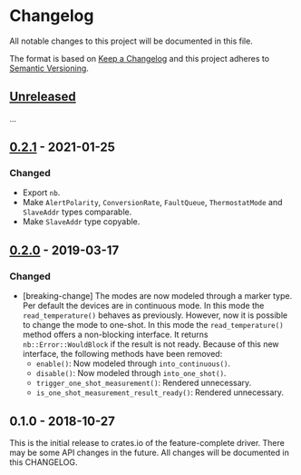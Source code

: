 # Changelog

All notable changes to this project will be documented in this file.

The format is based on [Keep a Changelog](http://keepachangelog.com/en/1.0.0/)
and this project adheres to [Semantic Versioning](http://semver.org/spec/v2.0.0.html).

## [Unreleased]

...

## [0.2.1] - 2021-01-25

### Changed
- Export `nb`.
- Make `AlertPolarity`, `ConversionRate`, `FaultQueue`, `ThermostatMode`
  and `SlaveAddr` types comparable.
- Make `SlaveAddr` type copyable.

## [0.2.0] - 2019-03-17

### Changed
- [breaking-change] The modes are now modeled through a marker type. Per default
  the devices are in continuous mode. In this mode the `read_temperature()` behaves
  as previously. However, now it is possible to change the mode to one-shot.
  In this mode the `read_temperature()` method offers a non-blocking interface.
  It returns `nb::Error::WouldBlock` if the result is not ready.
  Because of this new interface, the following methods have been removed:
  - `enable()`: Now modeled through `into_continuous()`.
  - `disable()`: Now modeled through `into_one_shot()`.
  - `trigger_one_shot_measurement()`: Rendered unnecessary.
  - `is_one_shot_measurement_result_ready()`: Rendered unnecessary.

## 0.1.0 - 2018-10-27

This is the initial release to crates.io of the feature-complete driver. There
may be some API changes in the future. All changes will be documented in this
CHANGELOG.

[Unreleased]: https://github.com/eldruin/tmp1x2-rs/compare/v0.2.1...HEAD
[0.2.1]: https://github.com/eldruin/tmp1x2-rs/compare/v0.2.0...v0.2.1
[0.2.0]: https://github.com/eldruin/tmp1x2-rs/compare/v0.1.0...v0.2.0
